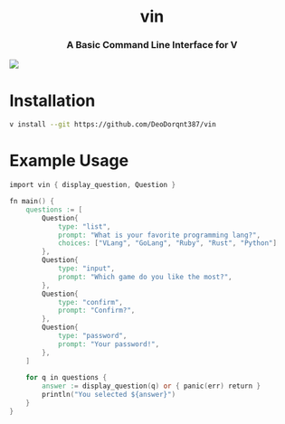 <h1 align="center">
vin
</h1>

<h3 align="center">
A Basic Command Line Interface for V
</h3>

[![](https://github.com/user-attachments/assets/29adf541-9fc3-4679-af0f-ee0f941b404c)](https://github.com/user-attachments/assets/29adf541-9fc3-4679-af0f-ee0f941b404c)

# Installation
```bash
v install --git https://github.com/DeoDorqnt387/vin
```
# Example Usage
```V
import vin { display_question, Question }

fn main() {
    questions := [
        Question{
            type: "list",
            prompt: "What is your favorite programming lang?",
            choices: ["VLang", "GoLang", "Ruby", "Rust", "Python"]
        },
        Question{
            type: "input",
            prompt: "Which game do you like the most?",
        },
        Question{
            type: "confirm",
            prompt: "Confirm?",
        },
        Question{
            type: "password",
            prompt: "Your password!",
        },
    ]
    
    for q in questions {
        answer := display_question(q) or { panic(err) return }
        println("You selected ${answer}")
    }
}

```
